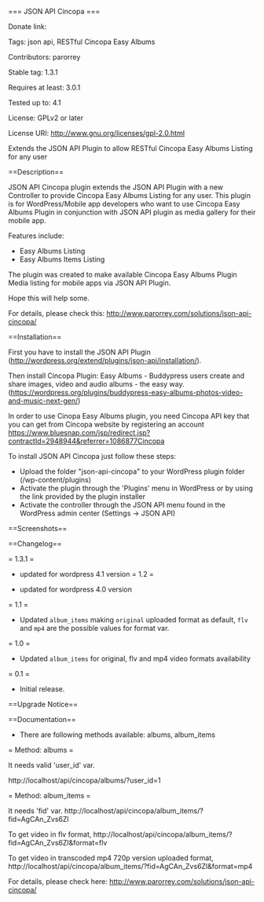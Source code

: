 === JSON API Cincopa ===

Donate link:

Tags: json api, RESTful Cincopa Easy Albums

Contributors: parorrey

Stable tag: 1.3.1

Requires at least: 3.0.1

Tested up to: 4.1

License: GPLv2 or later

License URI: http://www.gnu.org/licenses/gpl-2.0.html

Extends the JSON API Plugin to allow RESTful Cincopa Easy Albums Listing for any user


==Description==


JSON API Cincopa plugin extends the JSON API Plugin with a new Controller to provide Cincopa Easy Albums Listing for any user. This plugin is for WordPress/Mobile app developers who want to use Cincopa Easy Albums Plugin in conjunction with JSON API plugin as media gallery for their mobile app. 


Features include:

* Easy Albums Listing
* Easy Albums Items Listing

The plugin was created to make available Cincopa Easy Albums Plugin Media listing for mobile apps via JSON API Plugin.

Hope this will help some. 

For details, please check this: http://www.parorrey.com/solutions/json-api-cincopa/

==Installation==

First you have to install the JSON API Plugin (http://wordpress.org/extend/plugins/json-api/installation/).

Then install Cincopa Plugin: Easy Albums - Buddypress users create and share images, video and audio albums - the easy way.   (https://wordpress.org/plugins/buddypress-easy-albums-photos-video-and-music-next-gen/)

In order to use Cinopa Easy Albums plugin, you need Cincopa API key that you can get from Cincopa website by registering an account https://www.bluesnap.com/jsp/redirect.jsp?contractId=2948944&referrer=1086877Cincopa 


To install JSON API Cincopa just follow these steps:

* Upload the folder "json-api-cincopa" to your WordPress plugin folder (/wp-content/plugins)
* Activate the plugin through the 'Plugins' menu in WordPress or by using the link provided by the plugin installer
* Activate the controller through the JSON API menu found in the WordPress admin center (Settings -> JSON API)



==Screenshots==


==Changelog==


= 1.3.1 =

* updated for wordpress 4.1 version
= 1.2 =

* updated for wordpress 4.0 version


= 1.1 =

* Updated `album_items` making `original` uploaded format as default, `flv` and `mp4` are the possible values for format var.


= 1.0 =

* Updated `album_items` for original, flv and mp4 video formats availability


= 0.1 =

* Initial release.

==Upgrade Notice==

==Documentation==

* There are following methods available: albums, album_items


= Method: albums =

It needs valid 'user_id' var.

http://localhost/api/cincopa/albums/?user_id=1

= Method: album_items =

It needs 'fid' var. 
http://localhost/api/cincopa/album_items/?fid=AgCAn_Zvs6Zl

To get video in flv format, http://localhost/api/cincopa/album_items/?fid=AgCAn_Zvs6Zl&format=flv

To get video in transcoded mp4 720p version uploaded format, http://localhost/api/cincopa/album_items/?fid=AgCAn_Zvs6Zl&format=mp4


For details, please check here: http://www.parorrey.com/solutions/json-api-cincopa/